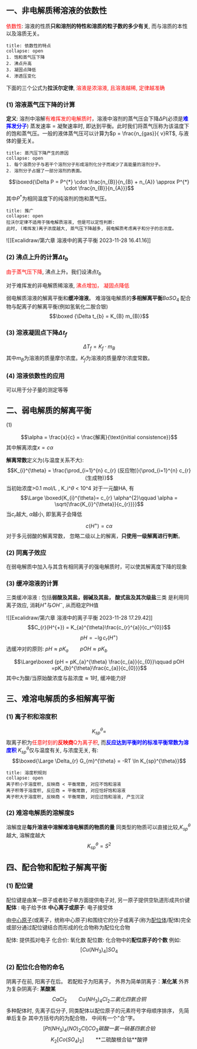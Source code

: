 ## 一、非电解质稀溶液的依数性
<mark style="background: transparent; color: red">依数性</mark>: 溶液的性质**只和溶剂的特性和溶质的粒子数的多少有关**, 而与溶质的本性以及溶质无关。
`````ad-note
title: 依数性的特点
collapse: open 
1. 饱和蒸气压下降
2. 沸点升高
3. 凝固点降低
4. 渗透压变化
`````
下面的三个公式为**拉沃尔定律**, <mark style="background: transparent; color: red">溶液是浓溶液, 且溶液越稀, 定律越准确</mark> 
### (1) 溶液蒸气压下降的计算 
**定义**: 溶剂中溶解<mark style="background: transparent; color: red">有难挥发的电解质时</mark>，溶液中溶剂的蒸气压会下降$\Delta P$(必须是<b><mark style="background: transparent; color: blue">难挥发分子</mark></b>)
蒸发速率 = 凝聚速率时, 即达到平衡。此时我们将蒸气压称为该温度下的饱和蒸气压。一般的液体蒸气压可以计算为$p = \frac{n_{gas}}{ v}RT$, 与液体的量无关。
`````ad-note
title: 蒸汽压下降产生的原因
collapse: open
1. 每个溶质分子与若干个溶剂分子形成溶剂化分子而减少了高能量的溶剂分子。
2. 溶剂分子占据了一部分溶剂的表面。
`````
$$\boxed{\Delta  P = P^{*}  \cdot  \frac{n_{B}}{n_{B} +  n_{A}} \approx  P^{*} \cdot  \frac{n_{B}}{n_{A}}}$$
其中$P^*$为相同温度下的纯溶剂的饱和蒸气压。 
`````ad-cite
title: 推广
collapse: open
拉沃尔定律不适用于强电解质溶液, 但是可以定性判断: 
此时, (难挥发)离子浓度越大, 蒸气压下降越多, 弱电解质考虑离子和分子的总浓度。
`````
![[Excalidraw/第六章 溶液中的离子平衡 2023-11-28 16.41.16]]
### (2) 沸点上升的计算$\Delta t_{b}$ 
<mark style="background: transparent; color: red">由于蒸气压下降</mark>, 沸点上升。我们设沸点$t_b$ 

对于难挥发的非电解质稀溶液, <mark style="background: transparent; color: red">沸点增加， 凝固点降低</mark> 

弱电解质溶液的解离平衡和**缓冲溶液**。
难溶强电解质的**多相解离平衡**$BaSO_{4}$ 
配合物与配离子的解离平衡(例如氢氧化二胺合银)
$$\boxed {\Delta  t_{b} = K_{B} m_{B}}$$

### (3) 溶液凝固点下降$\Delta t_{f}$ 
$$\Delta T_{f}= K_{f} \cdot   m_{B} $$
其中$m_B$为溶液的质量摩尔浓度。$K_f$为溶液的质量摩尔浓度常数。

### (4) 溶液依数性的应用
可以用于分子量的测定等等

## 二、弱电解质的解离平衡
(1) 

$$\alpha = \frac{x}{c} = \frac{解离}{\text{initial consistence}}$$
其中解离浓度$x = c\alpha$ 

**解离常数**定义为(与温度关系不大): 
$$K_{i}^{\theta} = \frac{\prod_{i=1}^{n} c_{r} (反应物)}{\prod_{i=1}^{n} c_{r}(生成物)}$$
当初始浓度>0.1 mol/L , K_i^$\theta$ < 10^4 
对于一元酸HA, 有
$$\Large \boxed{K_{i}^{\theta}= c_{r} \alpha^{2}\qquad \alpha  = \sqrt{\frac{K_{i}^{\theta}}{c_{r}}}}$$
当$c_r$越大, $\alpha$越小, 即氢离子会降低
$$c(H^{+}) = c \alpha$$
对于多元弱酸的解离常数， 忽略二级以上的解离，**只使用一级解离进行判断**。
### (2)  同离子效应 
在弱电解质中加入与其含有相同离子的强电解质时，可以使其解离度下降的现象

### (3) 缓冲溶液的计算
三类缓冲溶液 : 包括**弱酸及其盐，弱碱及其盐， 酸式盐及其次级盐**三类
是利用同离子效应, 消耗$H^{+}$与$OH^{-}$, 从而稳定PH值

![[Excalidraw/第六章 溶液中的离子平衡 2023-11-28 17.29.42]]
$$C_{r}(H^{+}) = K_{a}^{\theta}\frac{c_{r}^{a}}{c_r^{0}}$$
$$pH = -\lg c_{r}(H^{+})$$
选缓冲对的原则: $pH \approx pK_{a}\qquad  pOH \approx pK_{b}$

$$\Large\boxed {pH  = pK_{a}^{\theta} \frac{c_{a}}{c_{0}}\qquad  pOH  =pK_{b}^{\theta}\frac{c_{a}}{c_{0}}}$$
其中c为酸/当原始酸浓度与盐浓度$\approx 1$时, 缓冲能力好 



## 三、难溶电解质的多相解离平衡
### (1) 离子积和溶度积
$$K_{sp}^{\theta}  =  $$
取离子积为<mark style="background: transparent; color: red">任意时刻的<b>反映商</b>Q为离子积</mark>, 而<b><mark style="background: transparent; color: blue">反应达到平衡时的标准平衡常数为溶度积</mark></b> 
$K_{sp}^{\theta}$仅与温度有关, 与浓度无关, 有: 
$$\boxed{\Large \Delta_{r} G_{m}^{\theta} = -RT \ln K_{sp}^{\theta}}$$
`````ad-note
title: 溶度积规则
collapse: open
离子积小于溶度积, 反映商 < 平衡常数, 对应不饱和溶液 
离子积等于溶度积, 反应商 = 平衡常数, 对应恰好饱和溶液
离子积大于溶度积, 反映商 < 平衡常数, 对应过饱和溶液, 产生沉淀
`````
### (2) 难溶电解质的溶解度S
溶解度是**每升溶液中溶解难溶电解质的物质的量**
同类型的物质可以直接比较,$K_{sp}^\theta$越大, 溶解度越大
$$K_{sp}^{\theta} = S^{2}$$

## 四、配合物和配粒子解离平衡 
### (1) 配位键
配位键是由某一原子或者粒子单方面提供电子对, 另一原子提供空轨道形成共价键
**配体** : 电子给予体 
**中心离子或原子**: 电子接受体

由[中心原子](https://baike.baidu.com/item/%E4%B8%AD%E5%BF%83%E5%8E%9F%E5%AD%90/2968828?fromModule=lemma_inlink)(或离子，统称中心原子)和围绕它的分子或离子(称为[配位体](https://baike.baidu.com/item/%E9%85%8D%E4%BD%8D%E4%BD%93/6041274?fromModule=lemma_inlink)/配体)完全或部分通过配位键结合而形成的化合物称为配位化合物

配体: 提供孤对电子
化合价: 氧化数
配位数: 化合物中的**配位原子的个数** 
例如: 
$$[Cu (NH_3)_4]SO_4$$
### (2) 配位化合物的命名 
阴离子在前, 阳离子在后。
若配粒子为阳离子， 外界为简单阴离子：**某化某**
外界为复杂阴离子: **某酸某**
$$CaCl_{2}\qquad Cu(NH_{3})_{4} Cl_{2}二氯化四氨合铜$$
多种配体时, 先离子后分子, 同类配体以配位原子的元素符号字母顺序排序， 先简单后复杂 
其中方括号内的为配合物， 中间有一个"合"字。
$$[Pt(NH_3)_4(NO)_2Cl]CO_{3}碳酸一氯一硝基四氨合铂$$
$$K_{2}[Co (SO_{4})_{2}]\qquad  \text{**二硫酸根合钴**酸钾}$$




